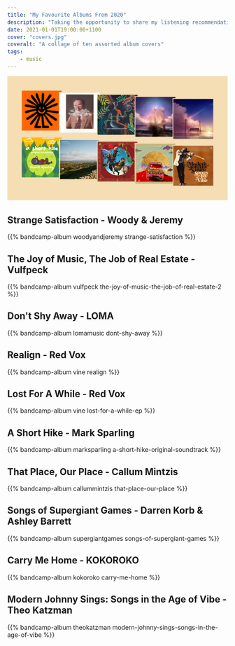 ```yaml
---
title: "My Favourite Albums From 2020"
description: "Taking the opportunity to share my listening recommendations from the year past"
date: 2021-01-01T19:00:00+1100
cover: "covers.jpg"
coveralt: "A collage of ten assorted album covers"
tags:
    - music
---
```


![A collage of ten assorted album covers](./covers.jpg)

<!--more-->

## Strange Satisfaction - Woody & Jeremy

{{% bandcamp-album woodyandjeremy strange-satisfaction %}}

## The Joy of Music, The Job of Real Estate - Vulfpeck

{{% bandcamp-album vulfpeck the-joy-of-music-the-job-of-real-estate-2 %}}

## Don't Shy Away - LOMA

{{% bandcamp-album lomamusic dont-shy-away %}}

## Realign - Red Vox

{{% bandcamp-album vine realign %}}

## Lost For A While - Red Vox

{{% bandcamp-album vine lost-for-a-while-ep %}}

## A Short Hike - Mark Sparling

{{% bandcamp-album marksparling a-short-hike-original-soundtrack %}}

## That Place, Our Place - Callum Mintzis

{{% bandcamp-album callummintzis that-place-our-place %}}

## Songs of Supergiant Games - Darren Korb & Ashley Barrett

{{% bandcamp-album supergiantgames songs-of-supergiant-games %}}

## Carry Me Home - KOKOROKO

{{% bandcamp-album kokoroko carry-me-home %}}

## Modern Johnny Sings: Songs in the Age of Vibe - Theo Katzman

{{% bandcamp-album theokatzman modern-johnny-sings-songs-in-the-age-of-vibe %}}
